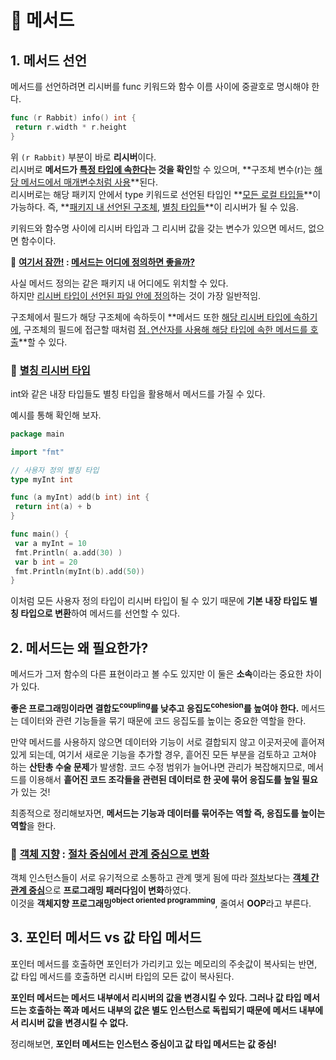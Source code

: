 
# 💭 메서드 

##  1. 메서드 선언

메서드를 선언하려면 리시버를 func 키워드와 함수 이름 사이에 중괄호로 명시해야 한다.        

   ```go
func (r Rabbit) info() int {
	return r.width * r.height
}
   ```    
위 `(r Rabbit)` 부분이 바로 **리시버**이다.   
리시버로 **메서드가 <u>특정 타입에 속한다</u>는 것을 확인**할 수 있으며, **구조체 변수(r)는 <u>해당 메서드에서 매개변수처럼 사용</u>**된다.      
리시버로는 해당 패키지 안에서 type 키워드로 선언된 타입인 **<u>모든 로컬 타입들</u>**이 가능하다. 즉, **<u>패키지 내 선언된 구조체</u>, <u>별칭 타입들</u>**이 리시버가 될 수 있음.    

키워드와 함수명 사이에 리시버 타입과 그 리시버 값을 갖는 변수가 있으면 메서드, 없으면 함수이다.     

<div class="notice--primary" markdown="1">
🌝 <strong><u>여기서 잠깐!</u> : <u>메서드는 어디에 정의하면 좋을까?</u></strong>       

사실 메서드 정의는 같은 패키지 내 어디에도 위치할 수 있다.     
하지만 <u>리시버 타입이 선언된 파일 안에 정의</u>하는 것이 가장 일반적임.                
      
</div>

구조체에서 필드가 해당 구조체에 속하듯이 **메서드 또한 <u>해당 리시버 타입에 속하기에</u>, 구조체의 필드에 접근할 때처럼 <u>점`.`연산자를 사용해 해당 타입에 속한 메서드를 호출</u>**할 수 있다.

### 📌 <u>별칭 리시버 타입</u>

int와 같은 내장 타입들도 별칭 타입을 활용해서 메서드를 가질 수 있다.     

예시를 통해 확인해 보자.   

   ```go
package main

import "fmt"

// 사용자 정의 별칭 타입
type myInt int

func (a myInt) add(b int) int {
	return int(a) + b
}

func main() {
	var a myInt = 10
	fmt.Println( a.add(30) )
	var b int = 20
	fmt.Println(myInt(b).add(50))
}
   ```

이처럼 모든 사용자 정의 타입이 리시버 타입이 될 수 있기 때문에 **기본 내장 타입도 별칭 타입으로 변환**하여 메서드를 선언할 수 있다.


##  2. 메서드는 왜 필요한가?

메서드가 그저 함수의 다른 표현이라고 볼 수도 있지만 이 둘은 **소속**이라는 중요한 차이가 있다.      

**좋은 프로그래밍이라면 결합도<sup>coupling</sup>를 낮추고 응집도<sup>cohesion</sup>를 높여야 한다.** 메서드는 데이터와 관련 기능들을 묶기 때문에 코드 응집도를 높이는 중요한 역할을 한다.    

만약 메서드를 사용하지 않으면 데이터와 기능이 서로 결합되지 않고 이곳저곳에 흩어져 있게 되는데, 여기서 새로운 기능을 추가할 경우, 흩어진 모든 부분을 검토하고 고쳐야 하는 **산탄총 수술 문제**가 발생함. 코드 수정 범위가 늘어나면 관리가 복잡해지므로, 메서드를 이용해서 **흩어진 코드 조각들을 관련된 데이터로 한 곳에 묶어 응집도를 높일 필요**가 있는 것!         

최종적으로 정리해보자면, **메서드는 기능과 데이터를 묶어주는 역할 즉, 응집도를 높이는 역할**을 한다.       

### 📌 <u>객체 지향</u> : <u>절차 중심에서 관계 중심으로 변화</u>

객체 인스턴스들이 서로 유기적으로 소통하고 관계 맺게 됨에 따라 <u>절차</u>보다는 <u>**객체 간 관계 중심**</u>으로 **프로그래밍 패러다임이 변화**하였다.       
이것을 **객체지향 프로그래밍<sup>object oriented programming</sup>**, 줄여서 **OOP**라고 부른다.   
 

## 3. 포인터 메서드 vs 값 타입 메서드

포인터 메서드를 호출하면 포인터가 가리키고 있는 메모리의 주솟값이 복사되는 반면, 값 타입 메서드를 호출하면 리시버 타입의 모든 값이 복사된다.   

**포인터 메서드는 메서드 내부에서 리시버의 값을 변경시킬 수 있다. 그러나 값 타입 메서드는 호출하는 쪽과 메서드 내부의 값은 별도 인스턴스로 독립되기 때문에 메서드 내부에서 리시버 값을 변경시킬 수 없다.**    

정리해보면, **포인터 메서드는 인스턴스 중심이고 값 타입 메서드는 값 중심!**     
